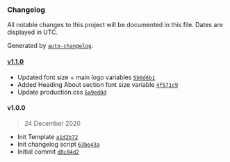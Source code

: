 ### Changelog

All notable changes to this project will be documented in this file. Dates are displayed in UTC.

Generated by [`auto-changelog`](https://github.com/CookPete/auto-changelog).

#### [v1.1.0](https://github.com/ryanshirley-flipdish/Elixir-Template-Pizza-Cafe/compare/v1.0.0...v1.1.0)

- Updated font size + main logo variables [`5b6d6b1`](https://github.com/ryanshirley-flipdish/Elixir-Template-Pizza-Cafe/commit/5b6d6b1d57f177ce38c90327b3891214ea8640ca)
- Added Heading About section font size variable [`4f571c9`](https://github.com/ryanshirley-flipdish/Elixir-Template-Pizza-Cafe/commit/4f571c98635674024121a527408698706080f81a)
- Update production.css [`6a9ed0d`](https://github.com/ryanshirley-flipdish/Elixir-Template-Pizza-Cafe/commit/6a9ed0de3fd4cc27f976072af9eda7c2a5dda4f0)

#### v1.0.0

> 24 December 2020

- Init Template [`a1d2b72`](https://github.com/ryanshirley-flipdish/Elixir-Template-Pizza-Cafe/commit/a1d2b7202a5b8baccfecb8619d338634a34e7a45)
- Init changelog script [`63be43a`](https://github.com/ryanshirley-flipdish/Elixir-Template-Pizza-Cafe/commit/63be43afe5616cf0fe6e7c506277d35cf8e67f88)
- Initial commit [`d0c84d2`](https://github.com/ryanshirley-flipdish/Elixir-Template-Pizza-Cafe/commit/d0c84d21e355ad02bfb6c5a821e114ff864689f0)
